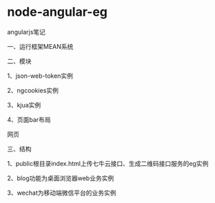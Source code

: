 # node-angular-eg

angularjs笔记

一、运行框架MEAN系统

二、模块

1、json-web-token实例

2、ngcookies实例

3、kjua实例

4、页面bar布局

网页

三、结构

1、public根目录index.html上传七牛云接口、生成二维码接口服务的eg实例

2、blog功能为桌面浏览器web业务实例

3、wechat为移动端微信平台的业务实例

